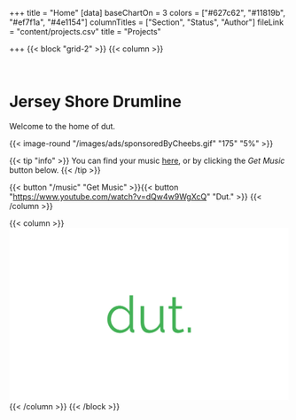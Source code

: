 +++
title = "Home"
[data]
baseChartOn = 3
colors = ["#627c62", "#11819b", "#ef7f1a", "#4e1154"]
columnTitles = ["Section", "Status", "Author"]
fileLink = "content/projects.csv"
title = "Projects"

+++
{{< block "grid-2" >}}
{{< column >}}

<br>

# **Jersey Shore Drumline**

Welcome to the home of dut.

{{< image-round "/images/ads/sponsoredByCheebs.gif" "175" "5%" >}}

{{< tip "info" >}}
You can find your music [here](/music), or by clicking the *Get Music* button below.
{{< /tip >}}

{{< button "/music" "Get Music" >}}{{< button "https://www.youtube.com/watch?v=dQw4w9WgXcQ" "Dut." >}}
{{< /column >}}

{{< column >}}
![diy](/images/dut.png)
{{< /column >}}
{{< /block >}}